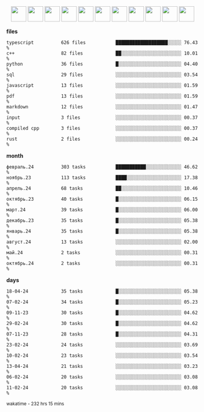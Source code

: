 <div align="center"><img src="https://assets.leetcode.com/static_assets/marketing/2024-200-lg.png" width="40" height="40"> <img src="https://assets.leetcode.com/static_assets/marketing/2024-100-lg.png" width="40" height="40"> <img src="https://assets.leetcode.com/static_assets/marketing/2024-50-lg.png" width="40" height="40"> <img src="https://assets.leetcode.com/static_assets/marketing/lg50.png" width="40" height="40"> <img src="https://leetcode.com/static/images/badges/dcc-2024-9.png" width="40" height="40"> <img src="https://leetcode.com/static/images/badges/dcc-2024-4.png" width="40" height="40"> <img src="https://leetcode.com/static/images/badges/dcc-2024-3.png" width="40" height="40"> <img src="https://leetcode.com/static/images/badges/dcc-2024-2.png" width="40" height="40"> <img src="https://leetcode.com/static/images/badges/dcc-2024-1.png" width="40" height="40"> <img src="https://leetcode.com/static/images/badges/dcc-2023-12.png" width="40" height="40"> <img src="https://leetcode.com/static/images/badges/dcc-2023-11.png" width="40" height="40"> </div>

**files**
```text
typescript          626 files           ███████████████████░░░░░ 76.43 %             
c++                 82 files            ██░░░░░░░░░░░░░░░░░░░░░░ 10.01 %             
python              36 files            █░░░░░░░░░░░░░░░░░░░░░░░ 04.40 %             
sql                 29 files            ░░░░░░░░░░░░░░░░░░░░░░░░ 03.54 %             
javascript          13 files            ░░░░░░░░░░░░░░░░░░░░░░░░ 01.59 %             
pdf                 13 files            ░░░░░░░░░░░░░░░░░░░░░░░░ 01.59 %             
markdown            12 files            ░░░░░░░░░░░░░░░░░░░░░░░░ 01.47 %             
input               3 files             ░░░░░░░░░░░░░░░░░░░░░░░░ 00.37 %             
compiled cpp        3 files             ░░░░░░░░░░░░░░░░░░░░░░░░ 00.37 %             
rust                2 files             ░░░░░░░░░░░░░░░░░░░░░░░░ 00.24 %             
```

**month**
```text
февраль.24          303 tasks           ███████████░░░░░░░░░░░░░ 46.62 %             
ноябрь.23           113 tasks           ████░░░░░░░░░░░░░░░░░░░░ 17.38 %             
апрель.24           68 tasks            ██░░░░░░░░░░░░░░░░░░░░░░ 10.46 %             
октябрь.23          40 tasks            █░░░░░░░░░░░░░░░░░░░░░░░ 06.15 %             
март.24             39 tasks            █░░░░░░░░░░░░░░░░░░░░░░░ 06.00 %             
декабрь.23          35 tasks            █░░░░░░░░░░░░░░░░░░░░░░░ 05.38 %             
январь.24           35 tasks            █░░░░░░░░░░░░░░░░░░░░░░░ 05.38 %             
август.24           13 tasks            ░░░░░░░░░░░░░░░░░░░░░░░░ 02.00 %             
май.24              2 tasks             ░░░░░░░░░░░░░░░░░░░░░░░░ 00.31 %             
октябрь.24          2 tasks             ░░░░░░░░░░░░░░░░░░░░░░░░ 00.31 %             
```

**days**
```text
18-04-24            35 tasks            █░░░░░░░░░░░░░░░░░░░░░░░ 05.38 %             
07-02-24            34 tasks            █░░░░░░░░░░░░░░░░░░░░░░░ 05.23 %             
09-11-23            30 tasks            █░░░░░░░░░░░░░░░░░░░░░░░ 04.62 %             
29-02-24            30 tasks            █░░░░░░░░░░░░░░░░░░░░░░░ 04.62 %             
07-11-23            28 tasks            █░░░░░░░░░░░░░░░░░░░░░░░ 04.31 %             
23-02-24            24 tasks            ░░░░░░░░░░░░░░░░░░░░░░░░ 03.69 %             
10-02-24            23 tasks            ░░░░░░░░░░░░░░░░░░░░░░░░ 03.54 %             
13-04-24            21 tasks            ░░░░░░░░░░░░░░░░░░░░░░░░ 03.23 %             
06-02-24            20 tasks            ░░░░░░░░░░░░░░░░░░░░░░░░ 03.08 %             
11-02-24            20 tasks            ░░░░░░░░░░░░░░░░░░░░░░░░ 03.08 %             
```

<sub>wakatime - 232 hrs 15 mins</sub>